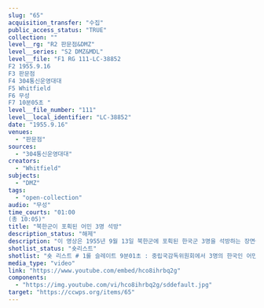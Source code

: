 ```yaml
---
slug: "65"
acquisition_transfer: "수집"
public_access_status: "TRUE"
collection: ""
level__rg: "R2 판문점&DMZ"
level__series: "S2 DMZ&MDL"
level__file: "F1 RG 111-LC-38852
F2 1955.9.16
F3 판문점 
F4 304통신운영대대
F5 Whitfield
F6 무성 
F7 10분05초 "
level__file_number: "111"
level__local_identifier: "LC-38852"
date: "1955.9.16"
venues: 
  - "판문점"
sources: 
  - "304통신운영대대"
creators: 
  - "Whitfield"
subjects: 
  - "DMZ"
tags: 
  - "open-collection"
audio: "무성"
time_courts: "01:00
(총 10:05)"
title: "북한군이 포획된 어민 3명 석방"
description_status: "해제"
description: "이 영상은 1955년 9월 13일 북한군에 포획된 한국군 3명을 석방하는 장면이다. 영상에 나오는 한국인3명의 ‘어민(Fishermen)’은 1953년 9월 15일 언론에서 한국군이라고 알려졌다(『동아일보』, 1955. 9.15). 신문에서 9월 13일 북한은 “간첩으로 포로된 한국군 3명을 석방하겠다”고 했다. 유엔군과 북한합동군사휴전위원단 비서회의에서 북한은 17일 판문점에서 한국군 3명을 유엔측에 인도하겠다고 했다. 이에 유엔군 측은 “한국군 3명이 무장간첩으로 북한에 파견되었다는 북한군측 비난을 부인했다”고한다. 북한 주장은 3명의 한국군이 7월 22일 간첩을 목적으로 다수의 북한어부들을 납치하기 위하여 2명의 무장간첩을 북한수역에 파견했다고 비난했다. 영상 설명에는 “141차 군사정전위원회 회의에서 3명의 어부가 북한에서 데려오고 있다.”라고 적고 있다. 아주 짧은 영상이지만 초기 판문점과 중립국감독위원회 주변을 보여주고 있다."
shotlist_status: "숏리스트"
shotlist: "숏 리스트 # 1롤 슬레이트 9분01초 : 중립국감독위원회에서 3명의 한국인 어민들이 내려고 오고 있다. 3명은 미 군 차량을 이용해 판문점을 떠나고 있다. 초기 판문점 모습이 보인다. 선유리 펠햄 기지에 도착한 3명은 한국군과 미군들 앞에서 기자회견을 하고 있다. "
media_type: "video"
link: "https://www.youtube.com/embed/hco8ihrbq2g"
components: 
  - "https://img.youtube.com/vi/hco8ihrbq2g/sddefault.jpg"
target: "https://ccwps.org/items/65"
---
```

